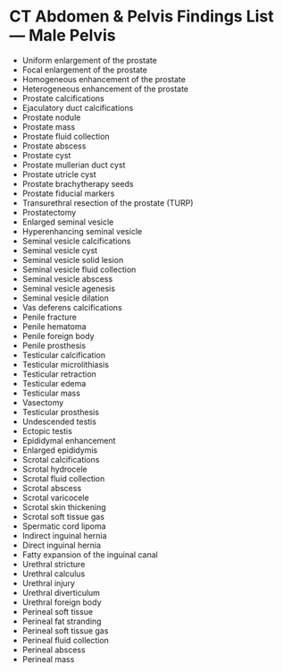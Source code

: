 # CT Abdomen & Pelvis Findings List — Male Pelvis

- Uniform enlargement of the prostate
- Focal enlargement of the prostate
- Homogeneous enhancement of the prostate
- Heterogeneous enhancement of the prostate
- Prostate calcifications
- Ejaculatory duct calcifications
- Prostate nodule
- Prostate mass
- Prostate fluid collection
- Prostate abscess
- Prostate cyst
- Prostate mullerian duct cyst
- Prostate utricle cyst
- Prostate brachytherapy seeds
- Prostate fiducial markers
- Transurethral resection of the prostate (TURP)
- Prostatectomy
- Enlarged seminal vesicle
- Hyperenhancing seminal vesicle
- Seminal vesicle calcifications
- Seminal vesicle cyst
- Seminal vesicle solid lesion
- Seminal vesicle fluid collection
- Seminal vesicle abscess
- Seminal vesicle agenesis
- Seminal vesicle dilation
- Vas deferens calcifications
- Penile fracture
- Penile hematoma
- Penile foreign body
- Penile prosthesis
- Testicular calcification
- Testicular microlithiasis
- Testicular retraction
- Testicular edema
- Testicular mass
- Vasectomy
- Testicular prosthesis
- Undescended testis
- Ectopic testis
- Epididymal enhancement
- Enlarged epididymis
- Scrotal calcifications
- Scrotal hydrocele
- Scrotal fluid collection
- Scrotal abscess
- Scrotal varicocele
- Scrotal skin thickening
- Scrotal soft tissue gas
- Spermatic cord lipoma
- Indirect inguinal hernia
- Direct inguinal hernia
- Fatty expansion of the inguinal canal
- Urethral stricture
- Urethral calculus
- Urethral injury
- Urethral diverticulum
- Urethral foreign body
- Perineal soft tissue
- Perineal fat stranding
- Perineal soft tissue gas
- Perineal fluid collection
- Perineal abscess
- Perineal mass
